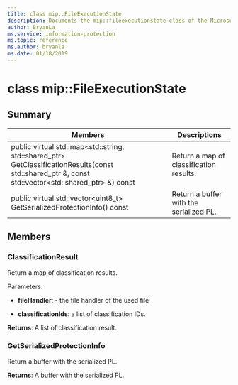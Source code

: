 ```yaml
---
title: class mip::FileExecutionState 
description: Documents the mip::fileexecutionstate class of the Microsoft Information Protection (MIP) SDK.
author: BryanLa
ms.service: information-protection
ms.topic: reference
ms.author: bryanla
ms.date: 01/18/2019
---
```


# class mip::FileExecutionState 
  
## Summary
 Members                        | Descriptions                                
--------------------------------|---------------------------------------------
public virtual std::map<std::string, std::shared_ptr<ClassificationResult>> GetClassificationResults(const std::shared_ptr<FileHandler> &, const std::vector<std::shared_ptr<ClassificationRequest>> &) const  |  Return a map of classification results.
public virtual std::vector<uint8_t> GetSerializedProtectionInfo() const  |  Return a buffer with the serialized PL.
  
## Members
  
### ClassificationResult
Return a map of classification results.

Parameters:  
* **fileHandler**: - the file handler of the used file 


* **classificationIds**: a list of classification IDs. 



  
**Returns**: A list of classification result.
  
### GetSerializedProtectionInfo
Return a buffer with the serialized PL.

  
**Returns**: A buffer with the serialized PL.